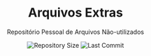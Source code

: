<h1 align="center">Arquivos Extras</h1>
<p align="center">Repositório Pessoal de Arquivos Não-utilizados</p>

<p align="center">
  <img alt="Repository Size" src="https://img.shields.io/github/repo-size/LucasCastro99/Arquivos-Extras?color=FFD43B&label=Tamanho%20do%20Reposit%C3%B3rio">
  <img alt="Last Commit" src="https://img.shields.io/github/last-commit/LucasCastro99/Arquivos-Extras?color=346b31&label=%C3%9Altimo%20Commit">
</p>
